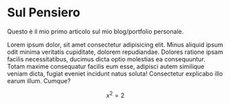 
# Sul Pensiero

Questo è il mio primo articolo sul mio blog/portfolio personale.

Lorem ipsum dolor, sit amet consectetur adipisicing elit. Minus aliquid ipsum odit minima veritatis cupiditate, dolorem repudiandae. Dolores ratione ipsam facilis necessitatibus, ducimus dicta optio molestias ea consequuntur. Totam maxime consequatur facilis eum esse, adipisci autem similique veniam dicta, fugiat eveniet incidunt natus soluta! Consectetur explicabo illo earum illum. Cumque?

$$ x^2 = 2 $$